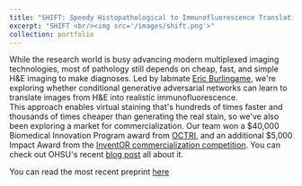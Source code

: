 ```yaml
---
title: "SHIFT: Speedy Histopathological to Immunofluorescence Translation"
excerpt: "SHIFT <br/><img src='/images/shift.png'>"
collection: portfolio
---
```


While the research world is busy advancing modern multiplexed imaging technologies, most of pathology still depends on cheap, fast, and simple H&E imaging to make diagnoses.
Led by labmate [Eric Burlingame](https://eburling.gitlab.io/w/), we're exploring whether conditional generative adversarial networks can learn to translate images from H&E into realistic immunofluorescence.  
This approach enables virtual staining that's hundreds of times faster and thousands of times cheaper than generating the real stain, so we've also been exploring a market for commercialization.
Our team won a $40,000 Biomedical Innovation Program award from [OCTRI](https://www.ohsu.edu/octri), and an additional $5,000 Impact Award from the [InventOR commercialization competition](https://www.inventoregon.org/post/ohsu-team-shifting-perspective-on-disease-detection-with-ai).
You can check out OHSU's recent [blog post](https://blogs.ohsu.edu/researchnews/2019/09/19/future-of-digital-pathology-leaps-ahead-with-ai-student-project/) all about it.

You can read the most recent preprint [here](https://www.biorxiv.org/content/10.1101/730309v1)
